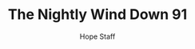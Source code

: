 ---
image: /assets/img/nwd/91_nwd_psalm_139_16_b_niv.png
title: The Nightly Wind Down 91
number: 91
categories:
  - The Nightly Wind Down
author: Hope Staff
notes: The Nightly Wind Down 91
embed: >-
  EMBED_GOES_HERE
transcript: >-
  SOME LINES OF TEXT START HERE
---